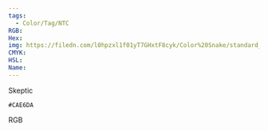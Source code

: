 ```yaml
---
tags:
  - Color/Tag/NTC
RGB:
Hex:
img: https://filedn.com/l0hpzxl1f01yT7GHxtF8cyk/Color%20Snake/standard_csv_to_svg//CAE6DA.svg
CMYK:
HSL:
Name:
---
```

Skeptic
```palette
#CAE6DA
```
RGB
